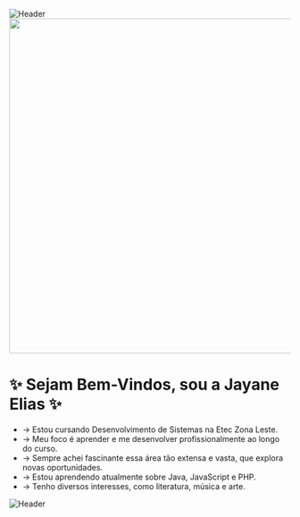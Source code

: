 ![Header](https://capsule-render.vercel.app/api?type=waving&height=100&section=header&background=87CEFA,C8A2C8)
<img src="https://media4.giphy.com/media/v1.Y2lkPTc5MGI3NjExMDY3aHhncHM2YTlvdmMyaXNucXN6Z2s5bmg2bjBpbDM4eTA4NjA3eiZlcD12MV9pbnRlcm5hbF9naWZfYnlfaWQmY3Q9Zw/KEATEV6uaagupaQEXW/giphy.gif" width="600">


 
 #  ✨ Sejam Bem-Vindos, sou a Jayane Elias ✨

- -> Estou cursando Desenvolvimento de Sistemas na Etec Zona Leste.
- -> Meu foco é aprender e me desenvolver profissionalmente ao longo do curso. 
- -> Sempre achei fascinante essa área tão extensa e vasta, que explora novas oportunidades.
- -> Estou aprendendo atualmente sobre Java, JavaScript e PHP.
- -> Tenho diversos interesses, como literatura, música e arte.
  
![Header](https://capsule-render.vercel.app/api?type=waving&height=100&section=header&background=87CEFA,C8A2C8)




